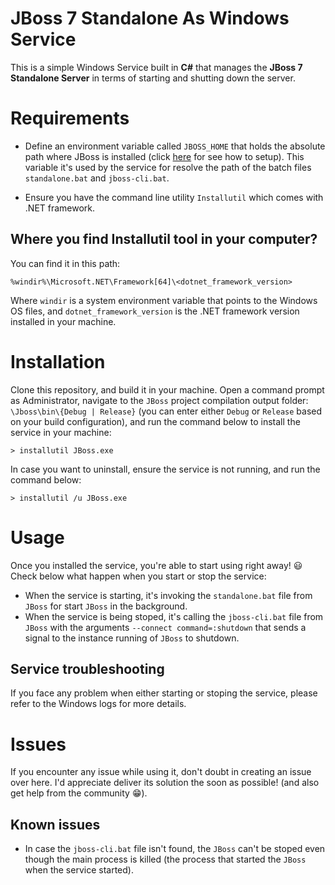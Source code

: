 # JBoss 7 Standalone As Windows Service

This is a simple Windows Service built in **C#** that manages the **JBoss 7 Standalone Server** in terms of starting and shutting down the server.

# Requirements

- Define an environment variable called `JBOSS_HOME` that holds the absolute path where JBoss is installed (click [here](https://docs.jboss.org/jbossas/docs/Installation_Guide/beta422/html/setting_JBOSS_HOME_windows.html) for see how to setup). This variable it's used by the service for resolve the path of the batch files `standalone.bat` and `jboss-cli.bat`.

- Ensure you have the command line utility `Installutil` which comes with .NET framework.

## Where you find **Installutil** tool in your computer?

You can find it in this path:

```
%windir%\Microsoft.NET\Framework[64]\<dotnet_framework_version>
```

Where `windir` is a system environment variable that points to the Windows OS files, and `dotnet_framework_version` is the .NET framework version installed in your machine.

# Installation

Clone this repository, and build it in your machine. Open a command prompt as Administrator, navigate to the `JBoss` project compilation output folder: `\Jboss\bin\{Debug | Release}` (you can enter either `Debug` or `Release` based on your build configuration), and run the command below to install the service in your machine:

```
> installutil JBoss.exe
```

In case you want to uninstall, ensure the service is not running, and run the command below:

```
> installutil /u JBoss.exe
```

# Usage

Once you installed the service, you're able to start using right away! :smiley: Check below what happen when you start or stop the service:

- When the service is starting, it's invoking the `standalone.bat` file from `JBoss` for start `JBoss` in the background.
- When the service is being stoped, it's calling the `jboss-cli.bat` file from `JBoss` with the arguments `--connect command=:shutdown` that sends a signal to the instance running of `JBoss` to shutdown.

## Service troubleshooting

If you face any problem when either starting or stoping the service, please refer to the Windows logs for more details.

# Issues

If you encounter any issue while using it, don't doubt in creating an issue over here. I'd appreciate deliver its solution the soon as possible! (and also get help from the community :grin:).

## Known issues

- In case the `jboss-cli.bat` file isn't found, the `JBoss` can't be stoped even though the main process is killed (the process that started the `JBoss` when the service started).